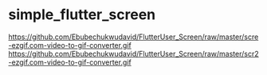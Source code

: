 # simple_flutter_screen

https://github.com/Ebubechukwudavid/FlutterUser_Screen/raw/master/scre-ezgif.com-video-to-gif-converter.gif
https://github.com/Ebubechukwudavid/FlutterUser_Screen/raw/master/scr2-ezgif.com-video-to-gif-converter.gif
